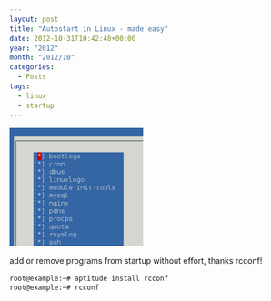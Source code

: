 ```yaml
---
layout: post
title: "Autostart in Linux - made easy"
date: 2012-10-31T10:42:48+00:00
year: "2012"
month: "2012/10"
categories:
  - Posts
tags:
  - linux
  - startup
---
```


![rcconf](/images/techlog/rcconf.png "rcconf")

add or remove programs from startup without effort, thanks rcconf!

```
root@example:~# aptitude install rcconf
root@example:~# rcconf
```
